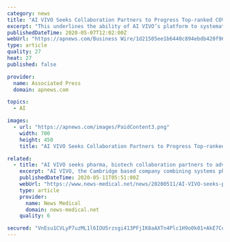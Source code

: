 ```yaml
---
category: news
title: "AI VIVO Seeks Collaboration Partners to Progress Top-ranked COVID-19 Therapeutic Candidates"
excerpt: "This underlines the ability of AI VIVO’s platform to systematically and correctly identify candidates with the highest chance of therapeutic success. AI VIVO is now seeking partners to test other candidates identified by the platform as top-ranked,"
publishedDateTime: 2020-05-07T12:02:00Z
webUrl: "https://apnews.com/Business Wire/1d21505ee1b6440c894ebdb420f96d8c"
type: article
quality: 27
heat: 27
published: false

provider:
  name: Associated Press
  domain: apnews.com

topics:
  - AI

images:
  - url: "https://apnews.com/images/PaidContent3.png"
    width: 700
    height: 450
    title: "AI VIVO Seeks Collaboration Partners to Progress Top-ranked COVID-19 Therapeutic Candidates"

related:
  - title: "AI VIVO seeks pharma, biotech collaboration partners to advance drug candidates for COVID-19"
    excerpt: "AI VIVO, the Cambridge based company combining systems pharmacology and artificial intelligence (AI) to accelerate drug discovery, has announced that it is seeking pharma and biotech collaboration partners to progress therapeutic candidates that have been identified by the Company as “top-ranked” for COVID-19."
    publishedDateTime: 2020-05-11T05:51:00Z
    webUrl: "https://www.news-medical.net/news/20200511/AI-VIVO-seeks-pharma-biotech-collaboration-partners-to-advance-drug-candidates-for-COVID-19.aspx"
    type: article
    provider:
      name: News Medical
      domain: news-medical.net
    quality: 6

secured: "VnEsu1CVLyP7uzML1l6IOU5rzsgi413PFjIK8aAXTn4Plc1H9o0k01+AkE7CqquWY7CjVH74e/VDOe/+9lUCVqeMurbrbd2r8o9J+L7UH3keAYMp8Sb8NmXYx6lhiJ7WJEDBgxbyClSHnZ69mCHk49tyMiLvNCTw93MJhAU2SVGYb7jCWtxn4bcXMXm6mQJv/xfrIA3n73mG4DktMX1Sc7C1eOS1jS0dpAIa70aUIIdhDah0BXU9ck4wDTxbBCgZd5qTm/zzIev7Rt+y0CiA9FpvsY56EnFGyqiABeKqA2sx9+kv1Wv++jJqv3XNfE9L;zCXpjGadBM8J7ctr/yDvVw=="
---
```



